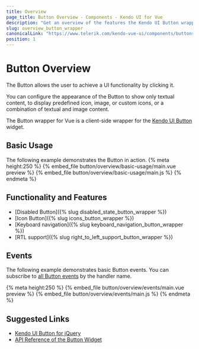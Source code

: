 ```yaml
---
title: Overview
page_title: Button Overview - Components - Kendo UI for Vue
description: "Get an overview of the features the Kendo UI Button wrapper for Vue delivers and use the component in Vue projects."
slug: overview_button_wrapper
canonicalLink: "https://www.telerik.com/kendo-vue-ui/components/buttons/button/"
position: 1
---
```


<div><WrapperBanner link="/kendo-vue-ui/components/buttons/button"></WrapperBanner></div>

# Button Overview

The Button allows the user to achieve a UI functionality by clicking it.

You can configure the appearance of the Button to show only textual content, to display predefined icon, image, or custom icons, or a combination of textual and image content.

The Button wrapper for Vue is a client-side wrapper for the [Kendo UI Button](https://docs.telerik.com/kendo-ui/api/javascript/ui/button) widget.

<div data-component="StartFreeTrialSection"></div>

## Basic Usage

The following example demonstrates the Button in action.
{% meta height:250 %}
{% embed_file button/overview/basic-usage/main.vue preview %}
{% embed_file button/overview/basic-usage/main.js %}
{% endmeta %}

## Functionality and Features

* [Disabled Button]({% slug disabled_state_button_wrapper %})
* [Icon Button]({% slug icons_button_wrapper %})
* [Keyboard navigation]({% slug keyboard_navigation_button_wrapper %})
* [RTL support]({% slug right_to_left_support_button_wrapper %})

## Events

The following example demonstrates basic Button events. You can subscribe to [all Button events](https://docs.telerik.com/kendo-ui/api/javascript/ui/button#events) by the handler name.

{% meta height:250 %}
{% embed_file button/overview/events/main.vue preview %}
{% embed_file button/overview/events/main.js %}
{% endmeta %}

## Suggested Links

* [Kendo UI Button for jQuery](https://docs.telerik.com/kendo-ui/controls/navigation/button/overview)
* [API Reference of the Button Widget](https://docs.telerik.com/kendo-ui/api/javascript/ui/button)
